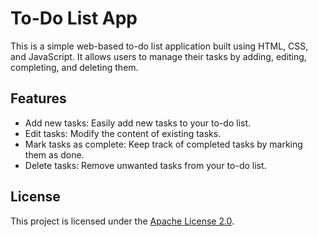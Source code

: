 # To-Do List App

This is a simple web-based to-do list application built using HTML, CSS, and JavaScript. It allows users to manage their tasks by adding, editing, completing, and deleting them.

## Features

- Add new tasks: Easily add new tasks to your to-do list.
- Edit tasks: Modify the content of existing tasks.
- Mark tasks as complete: Keep track of completed tasks by marking them as done.
- Delete tasks: Remove unwanted tasks from your to-do list.

## License

This project is licensed under the [Apache License 2.0](LICENSE).


